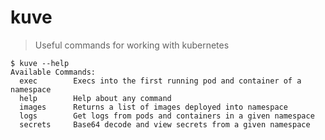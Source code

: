 # kuve

> Useful commands for working with kubernetes

```
$ kuve --help
Available Commands:
  exec        Execs into the first running pod and container of a namespace
  help        Help about any command
  images      Returns a list of images deployed into namespace
  logs        Get logs from pods and containers in a given namespace
  secrets     Base64 decode and view secrets from a given namespace
```

